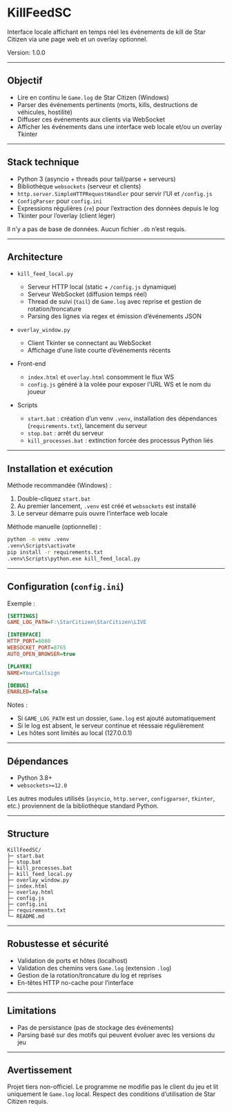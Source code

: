 # KillFeedSC

Interface locale affichant en temps réel les événements de kill de Star Citizen via une page web et un overlay optionnel.

Version: 1.0.0

---

## Objectif

- Lire en continu le `Game.log` de Star Citizen (Windows)
- Parser des événements pertinents (morts, kills, destructions de véhicules, hostilité)
- Diffuser ces événements aux clients via WebSocket
- Afficher les événements dans une interface web locale et/ou un overlay Tkinter

---

## Stack technique

- Python 3 (asyncio + threads pour tail/parse + serveurs)
- Bibliothèque `websockets` (serveur et clients)
- `http.server.SimpleHTTPRequestHandler` pour servir l’UI et `/config.js`
- `ConfigParser` pour `config.ini`
- Expressions régulières (`re`) pour l’extraction des données depuis le log
- Tkinter pour l’overlay (client léger)

Il n’y a pas de base de données. Aucun fichier `.db` n’est requis.

---

## Architecture

- `kill_feed_local.py`
  - Serveur HTTP local (static + `/config.js` dynamique)
  - Serveur WebSocket (diffusion temps réel)
  - Thread de suivi (`tail`) de `Game.log` avec reprise et gestion de rotation/troncature
  - Parsing des lignes via regex et émission d’événements JSON

- `overlay_window.py`
  - Client Tkinter se connectant au WebSocket
  - Affichage d’une liste courte d’événements récents

- Front-end
  - `index.html` et `overlay.html` consomment le flux WS
  - `config.js` généré à la volée pour exposer l’URL WS et le nom du joueur

- Scripts
  - `start.bat` : création d’un venv `.venv`, installation des dépendances (`requirements.txt`), lancement du serveur
  - `stop.bat` : arrêt du serveur
  - `kill_processes.bat` : extinction forcée des processus Python liés

---

## Installation et exécution

Méthode recommandée (Windows) :
1. Double-cliquez `start.bat`
2. Au premier lancement, `.venv` est créé et `websockets` est installé
3. Le serveur démarre puis ouvre l’interface web locale

Méthode manuelle (optionnelle) :
```bash
python -m venv .venv
.venv\Scripts\activate
pip install -r requirements.txt
.venv\Scripts\python.exe kill_feed_local.py
```

---

## Configuration (`config.ini`)

Exemple :
```ini
[SETTINGS]
GAME_LOG_PATH=F:\StarCitizen\StarCitizen\LIVE

[INTERFACE]
HTTP_PORT=8080
WEBSOCKET_PORT=8765
AUTO_OPEN_BROWSER=true

[PLAYER]
NAME=YourCallsign

[DEBUG]
ENABLED=false
```

Notes :
- Si `GAME_LOG_PATH` est un dossier, `Game.log` est ajouté automatiquement
- Si le log est absent, le serveur continue et réessaie régulièrement
- Les hôtes sont limités au local (127.0.0.1)

---

## Dépendances

- Python 3.8+
- `websockets>=12.0`

Les autres modules utilisés (`asyncio`, `http.server`, `configparser`, `tkinter`, etc.) proviennent de la bibliothèque standard Python.

---

## Structure

```
KillFeedSC/
├─ start.bat
├─ stop.bat
├─ kill_processes.bat
├─ kill_feed_local.py
├─ overlay_window.py
├─ index.html
├─ overlay.html
├─ config.js
├─ config.ini
├─ requirements.txt
└─ README.md
```

---

## Robustesse et sécurité

- Validation de ports et hôtes (localhost)
- Validation des chemins vers `Game.log` (extension `.log`)
- Gestion de la rotation/troncature du log et reprises
- En-têtes HTTP no-cache pour l’interface

---

## Limitations

- Pas de persistance (pas de stockage des événements)
- Parsing basé sur des motifs qui peuvent évoluer avec les versions du jeu

---

## Avertissement

Projet tiers non-officiel. Le programme ne modifie pas le client du jeu et lit uniquement le `Game.log` local.
Respect des conditions d’utilisation de Star Citizen requis.
